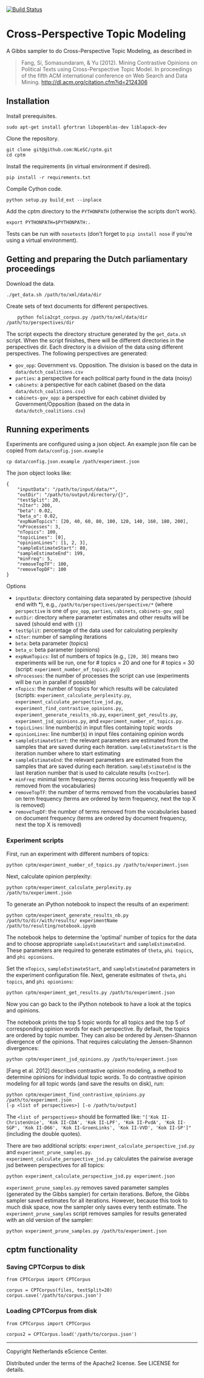 [![Build Status](https://travis-ci.org/jvdzwaan/cptm.svg?branch=develop)](https://travis-ci.org/jvdzwaan/cptm)

# Cross-Perspective Topic Modeling

A Gibbs sampler to do Cross-Perspective Topic Modeling, as described in

> Fang, Si, Somasundaram, & Yu (2012). Mining Contrastive Opinions on Political Texts using Cross-Perspective Topic Model. In proceedings of the fifth ACM international conference on Web Search and Data Mining. http://dl.acm.org/citation.cfm?id=2124306

## Installation

Install prerequisites.

    sudo apt-get install gfortran libopenblas-dev liblapack-dev

Clone the repository.

    git clone git@github.com:NLeSC/cptm.git
    cd cptm

Install the requirements (in virtual environment if desired).

    pip install -r requirements.txt

Compile Cython code.

    python setup.py build_ext --inplace

Add the cptm directory to the `PYTHONPATH` (otherwise the scripts don't work).

    export PYTHONPATH=$PYTHONPATH:.

Tests can be run with `nosetests` (don't forget to `pip install nose` if you're using a virtual environment).

## Getting and preparing the Dutch parliamentary proceedings

Download the data.

    ./get_data.sh /path/to/xml/data/dir

Create sets of text documents for different perspectives.

        python folia2cpt_corpus.py /path/to/xml/data/dir /path/to/perspectives/dir

The script expects the directory structure generated by the `get_data.sh`
script. When the script finishes, there will be different directories in the
perspectives dir. Each directory is a division of the data using different
perspectives. The following perspectives are generated:

* `gov_opp`: Government vs. Opposition. The division is based on the data in
`data/dutch_coalitions.csv`
* `parties`: a perspective for each political party found in the data (noisy)
* `cabinets`: a perspective for each cabinet (based on the data
`data/dutch_coalitions.csv`)
* `cabinets-gov_opp`: a perspective for each cabinet divided by
Government/Opposition (based on the data in `data/dutch_coalitions.csv`)

## Running experiments

Experiments are configured using a json object. An example json file can be
copied from `data/config.json.example`

    cp data/config.json.example /path/experiment.json

The json object looks like:

    {
        "inputData": "/path/to/input/data/*",
        "outDir": "/path/to/output/directory/{}",
        "testSplit": 20,
        "nIter": 200,
        "beta": 0.02,
        "beta_o": 0.02,
        "expNumTopics": [20, 40, 60, 80, 100, 120, 140, 160, 180, 200],
        "nProcesses": 3,
        "nTopics": 100,
        "topicLines": [0],
        "opinionLines": [1, 2, 3],
        "sampleEstimateStart": 80,
        "sampleEstimateEnd": 199,
        "minFreq": 5,
        "removeTopTF": 100,
        "removeTopDF": 100
    }

Options

* `inputData`: directory containing data separated by perspective (should end with *),
e.g., `/path/to/perspectives/perspective/*` (where `perspective` is one of `gov_opp`,
`parties`, `cabinets`, `cabinets-gov_opp`)  
* `outDir`: directory where parameter estimates and other results will be saved (should 
end with `{}`)  
* `testSplit`: percentage of the data used for calculating perplexity  
* `nIter`: number of sampling iterations  
* `beta`: beta parameter (topics)  
* `beta_o`: beta parameter (opinions)  
* `expNumTopics`: list of numbers of topics (e.g., `[20, 30]` means two experiments 
will be run, one for # topics = 20 and one for # topics = 30
(script: `experiment_number_of_topics.py`)) 
* `nProcesses`: the number of processes the script can use (experiments will be run 
in parallel if possible)  
* `nTopics`: the number of topics for which results will be calculated (scripts:
`experiment_calculate_perplexity.py`, `experiment_calculate_perspective_jsd.py`, 
`experiment_find_contrastive_opinions.py`, `experiment_generate_results_nb.py`,
`experiment_get_results.py`, `experiment_jsd_opinions.py`, and 
`experiment_number_of_topics.py`.  
* `topicLines`: line number(s) in input files containing topic words  
* `opinionLines`: line number(s) in input files containing opinion words  
* `sampleEstimateStart`: the relevant parameters are estimated from the samples that 
are saved during each iteration. `sampleEstimateStart` is the iteration number where
to start estimating  
* `sampleEstimateEnd`: the relevant parameters are estimated from the samples that 
are saved during each iteration. `sampleEstimateEnd` is the last iteration number
that is used to calculate results (<`nIter`). 
* `minFreq`: minimal term frequency (terms occuring less frequently will be 
removed from the vocabularies)  
* `removeTopTF`: the number of terms removed from the vocabularies based on term 
frequency (terms are ordered by term frequency, next the top X is removed)  
* `removeTopDF`: the number of terms removed from the vocabularies based on 
document frequency (terms are ordered by document frequency, next the top X is
removed)  

### Experiment scripts

First, run an experiment with different numbers of topics:

    python cptm/experiment_number_of_topics.py /path/to/experiment.json

Next, calculate opinion perplexity:

    python cptm/experiment_calculate_perplexity.py /path/to/experiment.json

To generate an iPython notebook to inspect the results of an experiment:

    python cptm/experiment_generate_results_nb.py   /path/to/dir/with/results/ experimentName /path/to/resulting/notebook.ipynb

The notebook helps to determine the 'optimal' number of topics for the data and
to choose appropriate `sampleEstimateStart` and `sampleEstimateEnd`. These 
parameters are required to generate estimates of `theta`, `phi topics`, and
`phi opionions`.

Set the `nTopics`, `sampleEstimateStart`, and `sampleEstimateEnd` parameters in
the experiment configuration file. Next, generate esitmates of `theta`,
`phi topics`, and `phi opionions`:

    python cptm/experiment_get_results.py /path/to/experiment.json

Now you can go back to the iPython notebook to have a look at the topics and
opinions. 

The notebook prints the top 5 topic words for all topics and the top 5 of
corresponding opinion words for each perspective. By default, the topics are
ordered by topic number. They can also be ordered by Jensen-Shannon divergence
of the opinions. That requires calculating the Jensen-Shannon divergences:

    python cptm/experiment_jsd_opinions.py /path/to/experiment.json

[Fang et al. 2012] describes contrastive opinion modeling, a method to
determine opinions for individual topic words. To do contrastive opinion
modeling for all topic words (and save the results on disk), run:

    python cptm/experiment_find_contrastive_opinions.py /path/to/experiment.json 
    [-p <list of perspectives>] [-o /path/to/output]

The `<list of perspectives>` should be formatted like: `"['Kok II-ChristenUnie',
'Kok II-CDA', 'Kok II-LPF', 'Kok II-PvdA', 'Kok II-SGP', 'Kok II-D66',
'Kok II-GroenLinks', 'Kok II-VVD', 'Kok II-SP']"` (including the double quotes). 

There are two additional scripts: `experiment_calculate_perspective_jsd.py` and 
`experiment_prune_samples.py`. `experiment_calculate_perspective_jsd.py` 
calculates the pairwise average jsd between perspectives for all topics:

    python experiment_calculate_perspective_jsd.py experiment.json

`experiment_prune_samples.py` removes saved parameter samples (generated by the
Gibbs sampler) for certain iterations. Before, the Gibbs sampler saved estimates
for all iterations. However, because this took to much disk space, now the
sampler only saves every tenth estimate. The `experiment_prune_samples` script
removes samples for results generated with an old version of the sampler:

    python experiment_prune_samples.py /path/to/experiment.json

## cptm functionality

### Saving CPTCorpus to disk

    from CPTCorpus import CPTCorpus
    
    corpus = CPTCorpus(files, testSplit=20)
    corpus.save('/path/to/corpus.json')

### Loading CPTCorpus from disk

    from CPTCorpus import CPTCorpus

    corpus2 = CPTCorpus.load('/path/to/corpus.json')

---
Copyright Netherlands eScience Center.

Distributed under the terms of the Apache2 license. See LICENSE for details.
